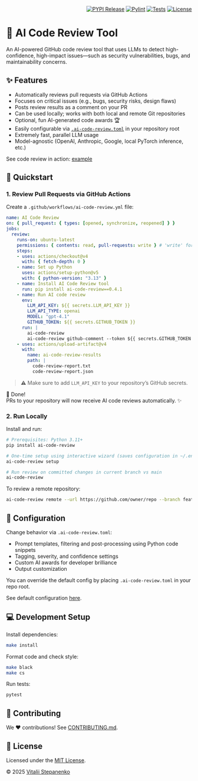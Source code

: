 <p align="right">
<a href="https://pypi.org/project/ai-code-review/" target="_blank"><img src="https://badge.fury.io/py/ai-code-review.svg" alt="PYPI Release"></a>
<a href="https://github.com/Nayjest/ai-code-review/actions/workflows/code-style.yml" target="_blank"><img src="https://github.com/Nayjest/ai-code-review/actions/workflows/code-style.yml/badge.svg" alt="Pylint"></a>
<a href="https://github.com/Nayjest/ai-code-review/actions/workflows/tests.yml" target="_blank"><img src="https://github.com/Nayjest/ai-code-review/actions/workflows/tests.yml/badge.svg" alt="Tests"></a>
<a href="https://github.com/Nayjest/ai-code-review/blob/main/LICENSE" target="_blank"><img src="https://img.shields.io/static/v1?label=license&message=MIT&color=d08aff" alt="License"></a>
</p>

# 🤖 AI Code Review Tool

An AI-powered GitHub code review tool that uses LLMs to detect high-confidence, high-impact issues—such as security vulnerabilities, bugs, and maintainability concerns.

## ✨ Features

- Automatically reviews pull requests via GitHub Actions
- Focuses on critical issues (e.g., bugs, security risks, design flaws)
- Posts review results as a comment on your PR
- Can be used locally; works with both local and remote Git repositories
- Optional, fun AI-generated code awards 🏆
- Easily configurable via [`.ai-code-review.toml`](https://github.com/Nayjest/ai-code-review/blob/main/ai_code_review/.ai-code-review.toml) in your repository root
- Extremely fast, parallel LLM usage
- Model-agnostic (OpenAI, Anthropic, Google, local PyTorch inference, etc.)

See code review in action: [example](https://github.com/Nayjest/github-ai-code-review/pull/28#issuecomment-2891611236)

## 🚀 Quickstart

### 1. Review Pull Requests via GitHub Actions

Create a `.github/workflows/ai-code-review.yml` file:

```yaml
name: AI Code Review
on: { pull_request: { types: [opened, synchronize, reopened] } }
jobs:
  review:
    runs-on: ubuntu-latest
    permissions: { contents: read, pull-requests: write } # 'write' for leaving the summary comment
    steps:
    - uses: actions/checkout@v4
      with: { fetch-depth: 0 }
    - name: Set up Python
      uses: actions/setup-python@v5
      with: { python-version: "3.13" }
    - name: Install AI Code Review tool
      run: pip install ai-code-review==0.4.1
    - name: Run AI code review
      env:
        LLM_API_KEY: ${{ secrets.LLM_API_KEY }}
        LLM_API_TYPE: openai
        MODEL: "gpt-4.1"
        GITHUB_TOKEN: ${{ secrets.GITHUB_TOKEN }}
      run: |
        ai-code-review
        ai-code-review github-comment --token ${{ secrets.GITHUB_TOKEN }}
    - uses: actions/upload-artifact@v4
      with:
        name: ai-code-review-results
        path: |
          code-review-report.txt
          code-review-report.json
```

> ⚠️ Make sure to add `LLM_API_KEY` to your repository’s GitHub secrets.

💪 Done!  
PRs to your repository will now receive AI code reviews automatically. ✨

### 2. Run Locally

Install and run:

```bash
# Prerequisites: Python 3.11+
pip install ai-code-review

# One-time setup using interactive wizard (saves configuration in ~/.env.ai-code-review)
ai-code-review setup

# Run review on committed changes in current branch vs main
ai-code-review
```

To review a remote repository:

```bash
ai-code-review remote --url https://github.com/owner/repo --branch feature-branch
```

## 🔧 Configuration

Change behavior via `.ai-code-review.toml`:

- Prompt templates, filtering and post-processing using Python code snippets
- Tagging, severity, and confidence settings
- Custom AI awards for developer brilliance
- Output customization

You can override the default config by placing `.ai-code-review.toml` in your repo root.


See default configuration [here](ai_code_review/.ai-code-review.toml).

## 💻 Development Setup

Install dependencies:

```bash
make install
```

Format code and check style:

```bash
make black
make cs
```

Run tests:

```bash
pytest
```

## 🤝 Contributing

We ❤️ contributions! See [CONTRIBUTING.md](CONTRIBUTING.md).

## 📝 License

Licensed under the [MIT License](LICENSE).

© 2025 [Vitalii Stepanenko](mailto:mail@vitaliy.in)
